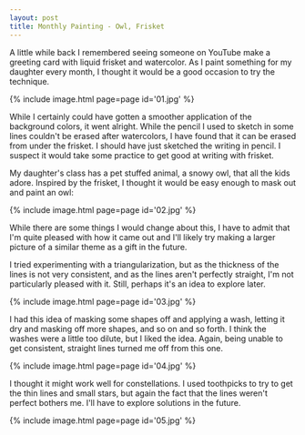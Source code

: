 ```yaml
---
layout: post
title: Monthly Painting - Owl, Frisket
---
```

A little while back I remembered seeing someone on YouTube make a greeting card
with liquid frisket and watercolor. As I paint something for my daughter every
month, I thought it would be a good occasion to try the technique.

{% include image.html page=page id='01.jpg' %}

While I certainly could have gotten a smoother application of the background
colors, it went alright. While the pencil I used to sketch in some lines couldn't
be erased after watercolors, I have found that it can be erased from under the
frisket. I should have just sketched the writing in pencil. I suspect it would
take some practice to get good at writing with frisket.

My daughter's class has a pet stuffed animal, a snowy owl, that all the kids
adore. Inspired by the frisket, I thought it would be easy enough to mask out
and paint an owl:

{% include image.html page=page id='02.jpg' %}

While there are some things I would change about this, I have to admit that I'm
quite pleased with how it came out and I'll likely try making a larger picture
of a similar theme as a gift in the future.

I tried experimenting with a triangularization, but as the thickness of the
lines is not very consistent, and as the lines aren't perfectly straight, I'm
not particularly pleased with it. Still, perhaps it's an idea to explore later.

{% include image.html page=page id='03.jpg' %}

I had this idea of masking some shapes off and applying a wash, letting it dry
and masking off more shapes, and so on and so forth. I think the washes were a
little too dilute, but I liked the idea. Again, being unable to get consistent,
straight lines turned me off from this one.

{% include image.html page=page id='04.jpg' %}

I thought it might work well for constellations. I used toothpicks to try to get
the thin lines and small stars, but again the fact that the lines weren't
perfect bothers me. I'll have to explore solutions in the future.

{% include image.html page=page id='05.jpg' %}
